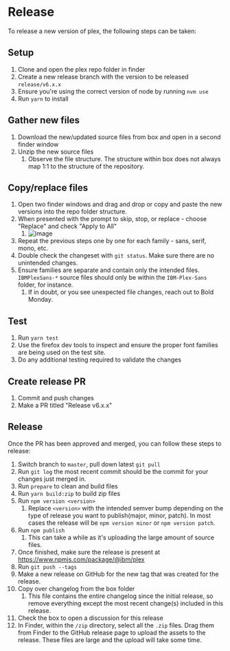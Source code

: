 # Release

To release a new version of plex, the following steps can be taken:

## Setup

1. Clone and open the plex repo folder in finder
1. Create a new release branch with the version to be released `release/v6.x.x`
1. Ensure you're using the correct version of node by running `nvm use`
1. Run `yarn` to install

## Gather new files

1. Download the new/updated source files from box and open in a second finder window
1. Unzip the new source files
   1. Observe the file structure. The structure within box does not always map 1:1 to the structure of the repository.

## Copy/replace files

1. Open two finder windows and drag and drop or copy and paste the new versions into the repo folder structure.
1. When presented with the prompt to skip, stop, or replace - choose "Replace" and check "Apply to All"
   1. ![image](https://user-images.githubusercontent.com/3360588/168936511-5e0f8003-6670-4c63-a782-96365953765b.png)
1. Repeat the previous steps one by one for each family - sans, serif, mono, etc.
1. Double check the changeset with `git status`. Make sure there are no unintended changes.
1. Ensure families are separate and contain only the intended files. `IBMPlexSans-*` source files should only be within the `IBM-Plex-Sans` folder, for instance.
   1. If in doubt, or you see unexpected file changes, reach out to Bold Monday.

## Test

1. Run `yarn test`
1. Use the firefox dev tools to inspect and ensure the proper font families are being used on the test site.
1. Do any additional testing required to validate the changes

## Create release PR

1. Commit and push changes
1. Make a PR titled "Release v6.x.x"

## Release

Once the PR has been approved and merged, you can follow these steps to release:

1. Switch branch to `master`, pull down latest `git pull`
1. Run `git log` the most recent commit should be the commit for your changes just merged in.
1. Run `prepare` to clean and build files
1. Run `yarn build:zip` to build zip files
1. Run `npm version <version>`
   1. Replace `<version>` with the intended semver bump depending on the type of release you want to publish(major, minor, patch). In most cases the release will be `npm version minor` or `npm version patch`.
1. Run `npm publish`
   1. This can take a while as it's uploading the large amount of source files.
1. Once finished, make sure the release is present at https://www.npmjs.com/package/@ibm/plex
1. Run `git push --tags`
1. Make a new release on GitHub for the new tag that was created for the release.
1. Copy over changelog from the box folder
   1. This file contains the entire changelog since the initial release, so remove everything except the most recent change(s) included in this release.
1. Check the box to open a discussion for this release
1. In Finder, within the `/zip` directory, select all the `.zip` files. Drag them from Finder to the GitHub release page to upload the assets to the release. These files are large and the upload will take some time.
